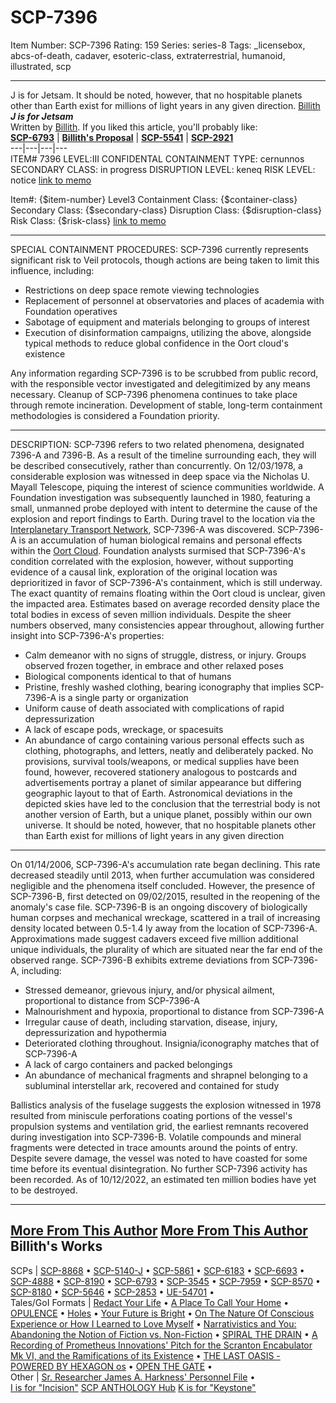 # SCP-7396
Item Number: SCP-7396
Rating: 159
Series: series-8
Tags: _licensebox, abcs-of-death, cadaver, esoteric-class, extraterrestrial, humanoid, illustrated, scp

---

J is for Jetsam. It should be noted, however, that no hospitable planets other than Earth exist for millions of light years in any given direction.
[Billith](javascript:;)
**_J is for Jetsam_**  
Written by [Billith](https://scp-wiki.wikidot.com/sr-researcher-james-a-harkness-personnel-file).
If you liked this article, you'll probably like:  
**[SCP-6793](/scp-6793)** | **[Billith's Proposal](https://scp-wiki.wikidot.com/billiths-proposal)** | **[SCP-5541](/scp-5541)** | **[SCP-2921](/scp-2921)**  
---|---|---|---  
ITEM# 7396
LEVEL:III
CONFIDENTAL
CONTAINMENT TYPE:
cernunnos
SECONDARY CLASS:
in progress
DISRUPTION LEVEL:
keneq
RISK LEVEL:
notice
[link to memo](/classification-committee-memo)  

Item#: {$item-number}
Level3
Containment Class:
{$container-class}
Secondary Class:
{$secondary-class}
Disruption Class:
{$disruption-class}
Risk Class:
{$risk-class}
[link to memo](/classification-committee-memo)  

  

* * *
SPECIAL CONTAINMENT PROCEDURES: SCP-7396 currently represents significant risk to Veil protocols, though actions are being taken to limit this influence, including:
  * Restrictions on deep space remote viewing technologies
  * Replacement of personnel at observatories and places of academia with Foundation operatives
  * Sabotage of equipment and materials belonging to groups of interest
  * Execution of disinformation campaigns, utilizing the above, alongside typical methods to reduce global confidence in the Oort cloud's existence

Any information regarding SCP-7396 is to be scrubbed from public record, with the responsible vector investigated and delegitimized by any means necessary. Cleanup of SCP-7396 phenomena continues to take place through remote incineration.
Development of stable, long-term containment methodologies is considered a Foundation priority.
  

* * *
DESCRIPTION: SCP-7396 refers to two related phenomena, designated 7396-A and 7396-B. As a result of the timeline surrounding each, they will be described consecutively, rather than concurrently.
On 12/03/1978, a considerable explosion was witnessed in deep space via the Nicholas U. Mayall Telescope, piquing the interest of science communities worldwide. A Foundation investigation was subsequently launched in 1980, featuring a small, unmanned probe deployed with intent to determine the cause of the explosion and report findings to Earth.
During travel to the location via the [Interplanetary Transport Network](https://en.m.wikipedia.org/wiki/Interplanetary_Transport_Network), SCP-7396-A was discovered.
SCP-7396-A is an accumulation of human biological remains and personal effects within the [Oort Cloud](https://en.m.wikipedia.org/wiki/Oort_cloud). Foundation analysts surmised that SCP-7396-A's condition correlated with the explosion, however, without supporting evidence of a causal link, exploration of the original location was deprioritized in favor of SCP-7396-A's containment, which is still underway.
The exact quantity of remains floating within the Oort cloud is unclear, given the impacted area. Estimates based on average recorded density place the total bodies in excess of seven million individuals. Despite the sheer numbers observed, many consistencies appear throughout, allowing further insight into SCP-7396-A's properties:
  * Calm demeanor with no signs of struggle, distress, or injury. Groups observed frozen together, in embrace and other relaxed poses
  * Biological components identical to that of humans
  * Pristine, freshly washed clothing, bearing iconography that implies SCP-7396-A is a single party or organization
  * Uniform cause of death associated with complications of rapid depressurization
  * A lack of escape pods, wreckage, or spacesuits
  * An abundance of cargo containing various personal effects such as clothing, photographs, and letters, neatly and deliberately packed. No provisions, survival tools/weapons, or medical supplies have been found, however, recovered stationery analogous to postcards and advertisements portray a planet of similar appearance but differing geographic layout to that of Earth. Astronomical deviations in the depicted skies have led to the conclusion that the terrestrial body is not another version of Earth, but a unique planet, possibly within our own universe. It should be noted, however, that no hospitable planets other than Earth exist for millions of light years in any given direction

  

* * *
On 01/14/2006, SCP-7396-A's accumulation rate began declining. This rate decreased steadily until 2013, when further accumulation was considered negligible and the phenomena itself concluded. However, the presence of SCP-7396-B, first detected on 09/02/2015, resulted in the reopening of the anomaly's case file.
SCP-7396-B is an ongoing discovery of biologically human corpses and mechanical wreckage, scattered in a trail of increasing density located between 0.5-1.4 ly away from the location of SCP-7396-A. Approximations made suggest cadavers exceed five million additional unique individuals, the plurality of which are situated near the far end of the observed range.
SCP-7396-B exhibits extreme deviations from SCP-7396-A, including:
  * Stressed demeanor, grievous injury, and/or physical ailment, proportional to distance from SCP-7396-A
  * Malnourishment and hypoxia, proportional to distance from SCP-7396-A
  * Irregular cause of death, including starvation, disease, injury, depressurization and hypothermia
  * Deteriorated clothing throughout. Insignia/iconography matches that of SCP-7396-A
  * A lack of cargo containers and packed belongings
  * An abundance of mechanical fragments and shrapnel belonging to a subluminal interstellar ark, recovered and contained for study

Ballistics analysis of the fuselage suggests the explosion witnessed in 1978 resulted from miniscule perforations coating portions of the vessel's propulsion systems and ventilation grid, the earliest remnants recovered during investigation into SCP-7396-B. Volatile compounds and mineral fragments were detected in trace amounts around the points of entry. Despite severe damage, the vessel was noted to have coasted for some time before its eventual disintegration.
No further SCP-7396 activity has been recorded. As of 10/12/2022, an estimated ten million bodies have yet to be destroyed.
  

* * *
[More From This Author](javascript:;)
[More From This Author](javascript:;)
Billith's Works  
---  
SCPs |  [SCP-8868](/scp-8868) • [SCP-5140-J](/scp-5140-j) • [SCP-5861](/scp-5861) • [SCP-6183](/scp-6183) • [SCP-6693](/scp-6693) • [SCP-4888](/scp-4888) • [SCP-8190](/scp-8190) • [SCP-6793](/scp-6793) • [SCP-3545](/scp-3545) • [SCP-7959](/scp-7959) • [SCP-8570](/scp-8570) • [SCP-8180](/scp-8180) • [SCP-5646](/scp-5646) • [SCP-2853](/scp-2853) • [UE-54701](/scp-2759) •  
Tales/GoI Formats |  [Redact Your Life](/redact-your-life) • [A Place To Call Your Home](/a-place-to-call-your-home) • [OPULENCE](/opulence) • [Holes](/holes) • [Your Future is Bright](/your-future-is-bright) • [On The Nature Of Conscious Experience or How I Learned to Love Myself](/on-the-nature-of-conscious-experience) • [Narrativistics and You: Abandoning the Notion of Fiction vs. Non-Fiction](/narrativistics-and-you) • [SPIRAL THE DRAIN](/spiral-the-drain) • [A Recording of Prometheus Innovations' Pitch for the Scranton Encabulator Mk VI, and the Ramifications of its Existence](/scranton-encabulator) • [THE LAST OASIS - POWERED BY HEXAGON os](/the-last-oasis) • [OPEN THE GATE](/open-the-gate) •  
Other |  [Sr. Researcher James A. Harkness' Personnel File](/sr-researcher-james-a-harkness-personnel-file) •  
[I is for "Incision"](/scp-7340)
[SCP ANTHOLOGY Hub](/scp-anthology-hub)
[K is for "Keystone"](/scp-7432)
  